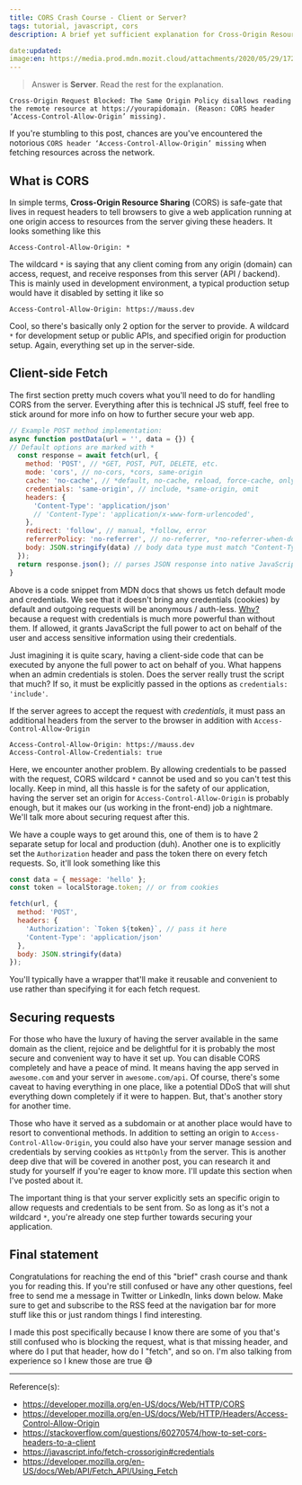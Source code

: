 ```yaml
---
title: CORS Crash Course - Client or Server?
tags: tutorial, javascript, cors
description: A brief yet sufficient explanation for Cross-Origin Resource Sharing (CORS)

date:updated:
image:en: https://media.prod.mdn.mozit.cloud/attachments/2020/05/29/17268/e968e20752fdfbc05c911f9cc0afb30f/preflight_correct.png
---
```


> Answer is **Server**. Read the rest for the explanation.

```log
Cross-Origin Request Blocked: The Same Origin Policy disallows reading the remote resource at https://yourapidomain. (Reason: CORS header ‘Access-Control-Allow-Origin’ missing).
```

If you're stumbling to this post, chances are you've encountered the notorious `CORS header ‘Access-Control-Allow-Origin’ missing` when fetching resources across the network.

## What is CORS

In simple terms, **Cross-Origin Resource Sharing** (CORS) is safe-gate that lives in request headers to tell browsers to give a web application running at one origin access to resources from the server giving these headers. It looks something like this

```headers
Access-Control-Allow-Origin: *
```

The wildcard `*` is saying that any client coming from any origin (domain) can access, request, and receive responses from this server (API / backend). This is mainly used in development environment, a typical production setup would have it disabled by setting it like so

```headers
Access-Control-Allow-Origin: https://mauss.dev
```

Cool, so there's basically only 2 option for the server to provide. A wildcard `*` for development setup or public APIs, and specified origin for production setup. Again, everything set up in the server-side.

## Client-side Fetch

The first section pretty much covers what you'll need to do for handling CORS from the server. Everything after this is technical JS stuff, feel free to stick around for more info on how to further secure your web app.

```javascript
// Example POST method implementation:
async function postData(url = '', data = {}) {
// Default options are marked with *
  const response = await fetch(url, {
    method: 'POST', // *GET, POST, PUT, DELETE, etc.
    mode: 'cors', // no-cors, *cors, same-origin
    cache: 'no-cache', // *default, no-cache, reload, force-cache, only-if-cached
    credentials: 'same-origin', // include, *same-origin, omit
    headers: {
      'Content-Type': 'application/json'
      // 'Content-Type': 'application/x-www-form-urlencoded',
    },
    redirect: 'follow', // manual, *follow, error
    referrerPolicy: 'no-referrer', // no-referrer, *no-referrer-when-downgrade, origin, origin-when-cross-origin, same-origin, strict-origin, strict-origin-when-cross-origin, unsafe-url
    body: JSON.stringify(data) // body data type must match "Content-Type" header
  });
  return response.json(); // parses JSON response into native JavaScript objects
}
```

Above is a code snippet from MDN docs that shows us fetch default mode and credentials. We see that it doesn't bring any credentials (cookies) by default and outgoing requests will be anonymous / auth-less. [Why?](https://javascript.info/fetch-crossorigin#credentials) because a request with credentials is much more powerful than without them. If allowed, it grants JavaScript the full power to act on behalf of the user and access sensitive information using their credentials.

Just imagining it is quite scary, having a client-side code that can be executed by anyone the full power to act on behalf of you. What happens when an admin credentials is stolen. Does the server really trust the script that much? If so, it must be explicitly passed in the options as `credentials: 'include'`.

If the server agrees to accept the request with *credentials*, it must pass an additional headers from the server to the browser in addition with `Access-Control-Allow-Origin`

```headers
Access-Control-Allow-Origin: https://mauss.dev
Access-Control-Allow-Credentials: true
```

Here, we encounter another problem. By allowing credentials to be passed with the request, CORS wildcard `*` cannot be used and so you can't test this locally. Keep in mind, all this hassle is for the safety of our application, having the server set an origin for `Access-Control-Allow-Origin` is probably enough, but it makes our (us working in the front-end) job a nightmare. We'll talk more about securing request after this.

We have a couple ways to get around this, one of them is to have 2 separate setup for local and production (duh). Another one is to explicitly set the `Authorization` header and pass the token there on every fetch requests. So, it'll look something like this

```javascript
const data = { message: 'hello' };
const token = localStorage.token; // or from cookies

fetch(url, {
  method: 'POST',
  headers: {
    'Authorization': `Token ${token}`, // pass it here
    'Content-Type': 'application/json'
  },
  body: JSON.stringify(data)
});
```

You'll typically have a wrapper that'll make it reusable and convenient to use rather than specifying it for each fetch request.

## Securing requests

For those who have the luxury of having the server available in the same domain as the client, rejoice and be delightful for it is probably the most secure and convenient way to have it set up. You can disable CORS completely and have a peace of mind. It means having the app served in `awesome.com` and your server in `awesome.com/api`. Of course, there's some caveat to having everything in one place, like a potential DDoS that will shut everything down completely if it were to happen. But, that's another story for another time.

Those who have it served as a subdomain or at another place would have to resort to conventional methods. In addition to setting an origin to `Access-Control-Allow-Origin`, you could also have your server manage session and credentials by serving cookies as `HttpOnly` from the server. This is another deep dive that will be covered in another post, you can research it and study for yourself if you're eager to know more. I'll update this section when I've posted about it.

The important thing is that your server explicitly sets an specific origin to allow requests and credentials to be sent from. So as long as it's not a wildcard `*`, you're already one step further towards securing your application.

## Final statement

Congratulations for reaching the end of this "brief" crash course and thank you for reading this. If you're still confused or have any other questions, feel free to send me a message in Twitter or LinkedIn, links down below. Make sure to get and subscribe to the RSS feed at the navigation bar for more stuff like this or just random things I find interesting.

I made this post specifically because I know there are some of you that's still confused who is blocking the request, what is that missing header, and where do I put that header, how do I "fetch", and so on. I'm also talking from experience so I knew those are true 😅

---
Reference(s):

- <https://developer.mozilla.org/en-US/docs/Web/HTTP/CORS>
- <https://developer.mozilla.org/en-US/docs/Web/HTTP/Headers/Access-Control-Allow-Origin>
- <https://stackoverflow.com/questions/60270574/how-to-set-cors-headers-to-a-client>
- <https://javascript.info/fetch-crossorigin#credentials>
- <https://developer.mozilla.org/en-US/docs/Web/API/Fetch_API/Using_Fetch>
